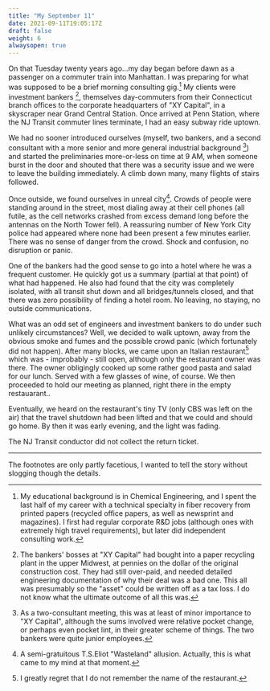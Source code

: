 ```yaml
---
title: "My September 11"
date: 2021-09-11T19:05:17Z
draft: false
weight: 6
alwaysopen: true
---
```

On that Tuesday twenty years ago...my day began before dawn as a passenger on a commuter train into Manhattan. I was preparing for what was supposed to be a brief morning consulting gig.[^1] My clients were investment bankers [^2], themselves day-commuters from their Connecticut branch offices to the corporate headquarters of "XY Capital", in a skyscraper near Grand Central Station.  Once arrived at Penn Station, where the NJ Transit commuter lines terminate, I had an easy subway ride uptown.

We had no sooner introduced ourselves (myself, two bankers, and a second consultant with a more senior and more general industrial background [^3]) and started the preliminaries more-or-less on time at 9 AM, when someone burst in the door and shouted that there was a security issue and we were to leave the building immediately. A climb down many, many flights of stairs followed.

Once outside, we found ourselves in unreal city[^4].  Crowds of people were standing around in the street, most dialing away at their cell phones (all futile, as the cell networks crashed from excess demand long before the antennas on the North Tower fell). A reassuring number of New York City police had appeared where none had been present a few minutes earlier.  There was no sense of danger from the crowd. Shock and confusion, no disruption or panic.

One of the bankers had the good sense to go into a hotel where he was a frequent customer.  He quickly got us a summary (partial at that point) of what had happened.  He also had found that the city was completely isolated, with all transit shut down and all bridges/tunnels closed, and that there was zero possibility of finding a hotel room. No leaving, no staying, no outside communications.

What was an odd set of engineers and investment bankers to do under such unlikely circumstances?  Well, we decided to walk uptown, away from the obvious smoke and fumes and the possible crowd panic (which fortunately did not happen).  After many blocks, we came upon an Italian restaurant[^5] which was - improbably - still open, although only the restaurant owner was there.  The owner obligingly cooked up some rather good pasta and salad for our lunch.  Served with a few glasses of wine, of course.  We then proceeded to hold our meeting as planned, right there in the empty restauarant..

Eventually, we heard on the restaurant's tiny TV (only CBS was left on the air) that the travel shutdown had been lifted and that we could and should go home. By then it was early evening, and the light was fading.

The NJ Transit conductor did not collect the return ticket.

__________________________________________________
The footnotes are only partly facetious, I wanted to tell the story without slogging though the details.  

[^1]: My educational background is in Chemical Engineering, and I spent the last half of my career with a technical specialty in fiber recovery from printed papers (recycled office papers, as well as newsprint and magazines).  I first had regular corporate R&D jobs (although ones with extremely high travel requirements), but later did independent consulting work.

[^2]: The bankers' bosses at "XY Capital" had bought into a paper recycling plant in the upper Midwest, at pennies on the dollar of the original construction cost.  They had still over-paid, and needed detailed engineering documentation of why their deal was a bad one.  This all was presumably so the "asset" could be written off as a tax loss. I do not know what the ultimate outcome of all this was.

[^3]: As a two-consultant meeting, this was at least of minor importance to "XY Capital", although the sums involved were relative pocket change, or perhaps even pocket lint, in their greater scheme of things. The two bankers were quite junior employees.

[^4]: A semi-gratuitous T.S.Eliot "Wasteland" allusion. Actually, this is what came to my mind at that moment.

[^5]: I greatly regret that I do not remember the name of the restaurant.






